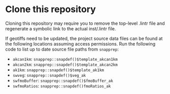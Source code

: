# Clone this repository

Cloning this repository may require you to remove the top-level .lintr file and regenerate a symbolic link to the actual inst/.lintr file.

If geotiffs need to be updated, the project source data files can be found at the following locations assuming access permissions.
Run the following code to list up to date source file paths from `snapprep`:

* `akcan1km`: `snapprep::snapdef()$template_akcan1km`
* `akcan2km`: `snapprep::snapdef()$template_akcan2km`
* `ak1km`: `snapprep::snapdef()$template_ak1km`
* `swveg`: `snapprep::snapdef()$veg_ak`
* `swfmoBuffer`: `snapprep::snapdef()$fmoBuffer_ak`
* `swfmoRatios`: `snapprep::snapdef()fmoRatios_ak`
